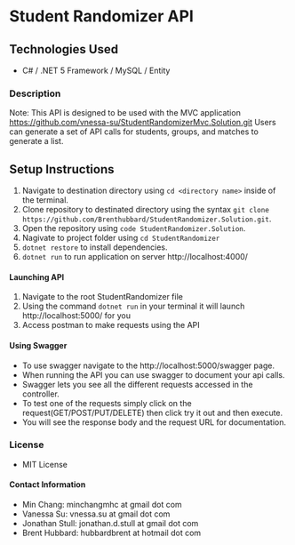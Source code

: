 # Student Randomizer API

## Technologies Used

- C# / .NET 5 Framework / MySQL / Entity

### Description
Note: This API is designed to be used with the MVC application https://github.com/vnessa-su/StudentRandomizerMvc.Solution.git
Users can generate a set of API calls for students, groups, and matches to generate a list.

## Setup Instructions
1. Navigate to destination directory using `cd <directory name>` inside of the terminal.
2. Clone repository to destinated directory using the syntax `git clone https://github.com/Brenthubbard/StudentRandomizer.Solution.git`.
3. Open the repository using `code StudentRandomizer.Solution`.
4. Nagivate to project folder using `cd StudentRandomizer`
5. `dotnet restore` to install dependencies.
6. `dotnet run` to run application on server http://localhost:4000/

#### Launching API
1. Navigate to the root StudentRandomizer file
2. Using the command `dotnet run` in your terminal it will launch http://localhost:5000/ for you
3. Access postman to make requests using the API

#### Using Swagger
- To use swagger navigate to the http://localhost:5000/swagger page.
- When running the API you can use swagger to document your api calls.
- Swagger lets you see all the different requests accessed in the controller.
- To test one of the requests simply click on the request(GET/POST/PUT/DELETE) then click try it out and then execute.
- You will see the response body and the request URL for documentation.

### License

- MIT License

#### Contact Information
- Min Chang: minchangmhc at gmail dot com
- Vanessa Su: vnessa.su at gmail dot com
- Jonathan Stull: jonathan.d.stull at gmail dot com
- Brent Hubbard: hubbardbrent at hotmail dot com